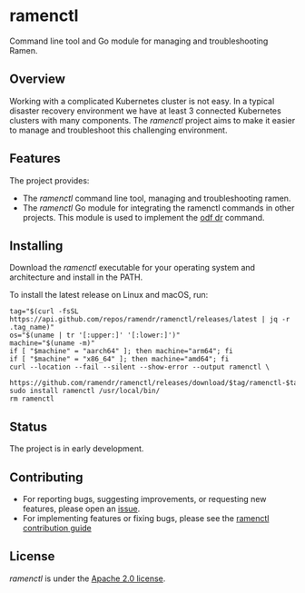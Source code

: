 <!--
SPDX-FileCopyrightText: The RamenDR authors
SPDX-License-Identifier: Apache-2.0
-->

# ramenctl

Command line tool and Go module for managing and troubleshooting Ramen.

## Overview

Working with a complicated Kubernetes cluster is not easy.  In a typical
disaster recovery environment we have at least 3 connected Kubernetes
clusters with many components. The *ramenctl* project aims to make it
easier to manage and troubleshoot this challenging environment.

## Features

The project provides:

- The *ramenctl* command line tool, managing and troubleshooting ramen.
- The *ramenctl* Go module for integrating the ramenctl commands in other
  projects. This module is used to implement the
  [odf dr](https://github.com/red-hat-storage/odf-cli/blob/main/docs/dr.md) command.

## Installing

Download the *ramenctl* executable for your operating system and architecture
and install in the PATH.

To install the latest release on Linux and macOS, run:

```console
tag="$(curl -fsSL https://api.github.com/repos/ramendr/ramenctl/releases/latest | jq -r .tag_name)"
os="$(uname | tr '[:upper:]' '[:lower:]')"
machine="$(uname -m)"
if [ "$machine" = "aarch64" ]; then machine="arm64"; fi
if [ "$machine" = "x86_64" ]; then machine="amd64"; fi
curl --location --fail --silent --show-error --output ramenctl \
    https://github.com/ramendr/ramenctl/releases/download/$tag/ramenctl-$tag-$os-$machine
sudo install ramenctl /usr/local/bin/
rm ramenctl
```




## Status

The project is in early development.

## Contributing

- For reporting bugs, suggesting improvements, or requesting new
  features, please open an
  [issue](https://github.com/RamenDR/ramenctl/issues).
- For implementing features or fixing bugs, please see the
  [ramenctl contribution guide](CONTRIBUTING.md)

## License

*ramenctl* is under the [Apache 2.0 license](LICENSE).
